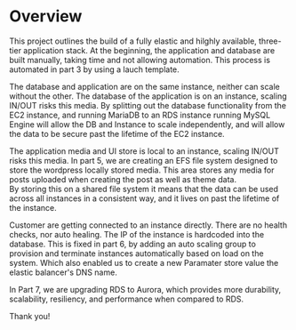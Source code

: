 # Overview

This project outlines the build of a fully elastic and hilghly available, three-tier application stack. At the beginning, the application and database are built manually, 
taking time and not allowing automation. This process is automated in part 3 by using a lauch template.

The database and application are on the same instance, neither can scale without the other. The database of the application is on an instance, 
scaling IN/OUT risks this media. By splitting out the database functionality from the EC2 instance, and running MariaDB to an RDS instance running 
MySQL Engine will allow the DB and Instance to scale independently, and will allow the data to be secure past the lifetime of the EC2 instance. 

The application media and UI store is local to an instance, scaling IN/OUT risks this media. In part 5, we are creating an EFS file system 
designed to store the wordpress locally stored media. This area stores any media for posts uploaded when creating the post as well as theme data.  
By storing this on a shared file system it means that the data can be used across all instances in a consistent way, and it lives on past the lifetime 
of the instance.

Customer are getting connected to an instance directly. There are no health checks, nor auto healing. The IP of the instance is hardcoded into the database.
This is fixed in part 6, by adding an auto scaling group to provision and terminate instances automatically based on load on the system. Which also enabled us
to create a new Paramater store value the elastic balancer's DNS name.

In Part 7, we are upgrading RDS to Aurora, which provides more durability, scalability, resiliency, and performance when compared to RDS.

Thank you!





